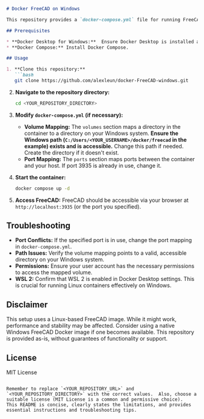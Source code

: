 ```markdown
# Docker FreeCAD on Windows

This repository provides a `docker-compose.yml` file for running FreeCAD within a Docker container on Windows.  **Important Note:** This uses a Linux-based FreeCAD image, which may have compatibility issues on Windows.  A native Windows image is strongly recommended if available.

## Prerequisites

* **Docker Desktop for Windows:**  Ensure Docker Desktop is installed and running, with WSL 2 enabled.
* **Docker Compose:** Install Docker Compose.

## Usage

1. **Clone this repository:**
   ```bash
   git clone https://github.com/alexleun/docker-FreeCAD-windows.git
   ```

2. **Navigate to the repository directory:**
   ```bash
   cd <YOUR_REPOSITORY_DIRECTORY>
   ```

3. **Modify `docker-compose.yml` (if necessary):**
    * **Volume Mapping:**  The `volumes` section maps a directory in the container to a directory on your Windows system.  **Ensure the Windows path (`C:/Users/<YOUR_USERNAME>/docker/freecad` in the example) exists and is accessible.**  Change this path if needed.  Create the directory if it doesn't exist.
    * **Port Mapping:** The `ports` section maps ports between the container and your host.  If port 3935 is already in use, change it.

4. **Start the container:**
   ```bash
   docker compose up -d
   ```

5. **Access FreeCAD:** FreeCAD should be accessible via your browser at `http://localhost:3935` (or the port you specified).


## Troubleshooting

* **Port Conflicts:** If the specified port is in use, change the port mapping in `docker-compose.yml`.
* **Path Issues:** Verify the volume mapping points to a valid, accessible directory on your Windows system.
* **Permissions:** Ensure your user account has the necessary permissions to access the mapped volume.
* **WSL 2:**  Confirm that WSL 2 is enabled in Docker Desktop settings.  This is crucial for running Linux containers effectively on Windows.


## Disclaimer

This setup uses a Linux-based FreeCAD image.  While it might work, performance and stability may be affected.  Consider using a native Windows FreeCAD Docker image if one becomes available.  This repository is provided as-is, without guarantees of functionality or support.


## License

MIT License
```

Remember to replace `<YOUR_REPOSITORY_URL>` and `<YOUR_REPOSITORY_DIRECTORY>` with the correct values.  Also, choose a suitable license (MIT License is a common and permissive choice).  This README is concise, clearly states the limitations, and provides essential instructions and troubleshooting tips.
